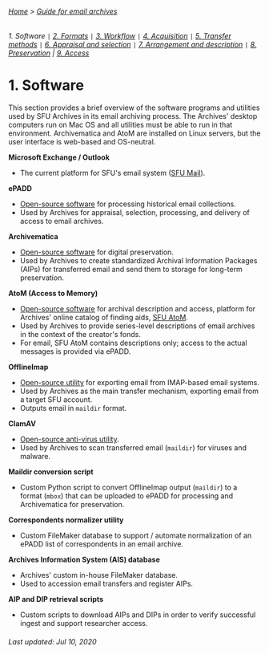 ###### [Home](../README.md) > [Guide for email archives](./gde-home.md)
###### 1. Software `|` [2. Formats](./s2-formats.md) `|` [3. Workflow](./s3-workflow.md) `|` [4. Acquisition](./s4-acquisition.md) `|` [5. Transfer methods](./s5-transfer-methods.md) `|` [6. Appraisal and selection](./s6-appraisal-and-selection.md) `|` [7. Arrangement and description](./s7-arrangement-and-description.md) `|` [8. Preservation](./s8-preservation) | [9. Access](./s9-access)

# 1. Software

This section provides a brief overview of the software programs and utilities used by SFU Archives in its email archiving process. The Archives' desktop computers run on Mac OS and all utilities must be able to run in that environment. Archivematica and AtoM are installed on Linux servers, but the user interface is web-based and OS-neutral.

**Microsoft Exchange / Outlook**
- The current platform for SFU's email system ([SFU Mail](https://www.sfu.ca/sfumail.html)).

**ePADD**
- [Open-source software](https://library.stanford.edu/projects/epadd) for processing historical email collections.
- Used by Archives for appraisal, selection, processing, and delivery of access to email archives.

**Archivematica**
- [Open-source software](https://www.archivematica.org/en/) for digital preservation.
- Used by Archives to create standardized Archival Information Packages (AIPs) for transferred email and send them to storage for long-term preservation.

**AtoM (Access to Memory)**
- [Open-source software](https://www.accesstomemory.org/en/) for archival description and access, platform for Archives' online catalog of finding aids, [SFU AtoM](https://atom.archives.sfu.ca).
- Used by Archives to provide series-level descriptions of email archives in the context of the creator's fonds.
- For email, SFU AtoM contains descriptions only; access to the actual messages is provided via ePADD.

**OfflineImap**
- [Open-source utility](http://www.offlineimap.org) for exporting email from IMAP-based email systems.
- Used by Archives as the main transfer mechanism, exporting email from a target SFU account.
- Outputs email in `maildir` format.

**ClamAV**
- [Open-source anti-virus utility](https://www.clamav.net).
- Used by Archives to scan transferred email (`maildir`) for viruses and malware.

**Maildir conversion script**
- Custom Python script to convert OfflineImap output (`maildir`) to a format (`mbox`) that can be uploaded to ePADD for processing and Archivematica for preservation.

**Correspondents normalizer utility**
- Custom FileMaker database to support / automate normalization of an ePADD list of correspondents in an email archive.

**Archives Information System (AIS) database**
- Archives' custom in-house FileMaker database.
- Used to accession email transfers and register AIPs.

**AIP and DIP retrieval scripts**
- Custom scripts to download AIPs and DIPs in order to verify successful ingest and support researcher access.

###### Last updated: Jul 10, 2020
